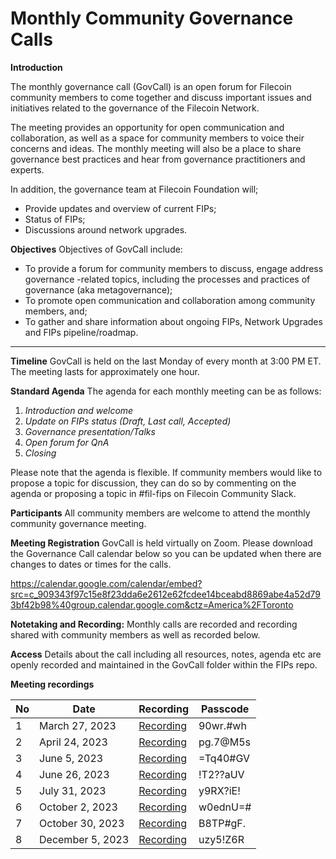 # Monthly Community Governance Calls 

**Introduction**

The monthly governance call (GovCall) is an open forum for Filecoin community members to come together and discuss important issues and initiatives related to the governance of the Filecoin Network. 

The meeting provides an opportunity for open communication and collaboration, as well as a space for community members to voice their concerns and ideas. The monthly meeting will also be a place to share governance best practices and hear from governance practitioners and experts. 

In addition, the governance team at Filecoin Foundation will; 
* Provide updates and overview of current FIPs;
* Status of FIPs; 
* Discussions around network upgrades. 

**Objectives**
Objectives of GovCall include:  

* To provide a forum for community members to discuss, engage address governance -related topics, including the processes and practices of governance (aka metagovernance);
* To promote open communication and collaboration among community members, and;
* To gather and share information about ongoing FIPs, Network Upgrades and FIPs pipeline/roadmap.

---
**Timeline**
GovCall is held on the last Monday of every month at 3:00 PM ET. The meeting lasts for approximately one hour.

**Standard Agenda**
The agenda for each monthly meeting can be as follows:

1. *Introduction and welcome*
1. *Update on FIPs status (Draft, Last call, Accepted)*
1. *Governance presentation/Talks*
1. *Open forum for QnA*
1. *Closing*

Please note that the agenda is flexible.  If community members would like to propose a topic for discussion, they can do so by commenting on the agenda or proposing a topic in #fil-fips on Filecoin Community Slack. 

**Participants**
All community members are welcome to attend the monthly community governance meeting. 

**Meeting Registration**
GovCall is held virtually on Zoom. Please download the Governance Call calendar below so you can be updated when there are changes to dates or times for the calls.  

https://calendar.google.com/calendar/embed?src=c_909343f97c15e8f23dda6e2612e62fcdee14bceabd8869abe4a52d793bf42b98%40group.calendar.google.com&ctz=America%2FToronto 


**Notetaking and Recording:** 
Monthly calls are recorded and recording shared with community members as well as recorded below. 

**Access**
Details about the call including all resources, notes, agenda etc are openly recorded and maintained in the GovCall folder within the FIPs repo. 



**Meeting recordings** 

| No    | Date   | Recording | Passcode |
| ---   | ----   | --------- | -------- |
|   1   | March 27, 2023     | [Recording](https://fil-org.zoom.us/rec/share/fLp_p8KlbvasrWEK795BTjJ0_sy5qwNhtKsf0sOq973zVEnbW39TbT3KWbK0wuWn.Ai4lNDLBsMJbonWs)      | 90wr.#wh     |
|   2   | April 24, 2023     | [Recording](https://fil-org.zoom.us/rec/share/JFGDiDU1By9kFTZuT3eFecFX0bk_-VdTaNZdjSf-8TRzbEilYbuvrguAM3sSKGM2.vPf4KlhScZVd1Qko)      | pg.7@M5s   |
|   3   | June 5, 2023     | [Recording](https://fil-org.zoom.us/rec/share/2ta_8RrWFMs8gagcTDWKZ0Za9-Ahrtj_kgc7Cvvk7vFiUC3IA8fuZUHiYwx-UVCJ.oD1vBqZAMW1U3Wap)      | =Tq40#GV  |
|   4   | June 26, 2023     | [Recording](https://fil-org.zoom.us/rec/share/aBjaGcQml6w1OKC92ffDi15lJT_bqPUx--_8b4BhqWBNBy0r2YsYPfHOB4tTcT_Y.T2d2Ag85CasVWZXy?startTime=1687806180000) | !T2??aUV  |
|   5   | July 31, 2023     | [Recording](https://fil-org.zoom.us/rec/share/TMZ1-rz-qpYKE-i169QBIpFRcnEaMNQJR9b-WD0eWxeSJJLV7WXGtvoqoCQg5HL1.sRPAURxzIA01sKPP?startTime=1690830085000) | y9RX?iE!  |
|   6   | October 2, 2023     | [Recording](https://fil-org.zoom.us/rec/share/R7bdb6GrAxieFk6ZR9Ucpj3VQthVdMKj_IX99fS16rlAcnyeOW38aemDk-IHlnqF.AwDB7c6tMF3HsLZ9) | w0ednU=#  |
|   7   | October 30, 2023     | [Recording](https://fil-org.zoom.us/rec/share/X2IG863y947Zq51kngOkv87rr-KyFKak8T0a346NAY87VvIv8eb5ruOXOl2_QZlW.fI1BXVJyCXfMVcPt) | B8TP#gF.  |
|   8  | December 5, 2023     | [Recording](https://fil-org.zoom.us/rec/share/I-XooIurZcsKqvQf_XWtiaAMooLNffCPdUx1DaWBvSyybc7omHbTX7FLTda6dEme.92JfPEgoelAQDpYo) | uzy5!Z6R  |

